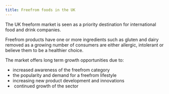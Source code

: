 ```yaml
---
title: Freefrom foods in the UK
---
```


The UK freeform market is seen as a priority destination for international food and drink companies. 

Freefrom products have one or more ingredients such as gluten and dairy removed as a growing number of consumers are either allergic, intolerant or believe them to be a healthier choice.

The market offers long term growth opportunities due to: 
- increased awareness of the freefrom category
- the popularity and demand for a freefrom lifestyle
- increasing new product development and innovations
-  continued growth of the sector